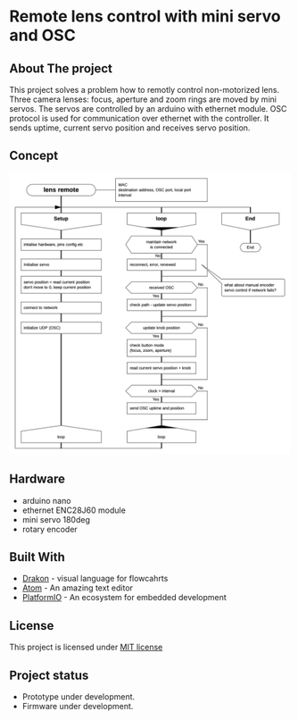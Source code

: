 # Remote lens control with mini servo and OSC

## About The project

This project solves a problem how to remotly control non-motorized lens. Three camera lenses: focus, aperture and zoom rings are moved by mini servos. The servos are controlled by an arduino with ethernet module. OSC protocol is used for communication over ethernet with the controller. It sends uptime, current servo position and receives servo position.

## Concept
![flow](doc/flow.png)


## Hardware
* arduino nano
* ethernet ENC28J60 module
* mini servo 180deg
* rotary encoder

## Built With
* [Drakon](http://drakon-editor.sourceforge.net) - visual language for flowcahrts
* [Atom](https://atom.io) - An amazing text editor
* [PlatformIO](https://platformio.org) - An ecosystem for embedded development


## License
This project is licensed under [MIT license](http://opensource.org/licenses/mit-license.php)

## Project status
- Prototype under development.
- Firmware under development.
